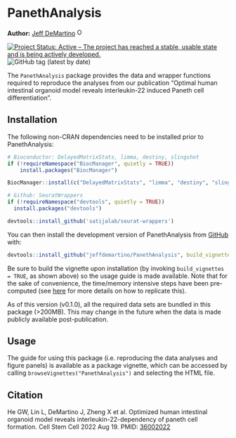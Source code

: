 
<!-- README.md is generated from README.Rmd. Please edit that file -->

# PanethAnalysis

**Author:** [Jeff DeMartino](https://github.com/jeffdemartino)
<a href="https://orcid.org/0000-0001-7366-4789" target="orcid.widget">
<img src="https://info.orcid.org/wp-content/uploads/2019/11/orcid_16x16.png" alt="ORCID logo" width="16" height="16"/></a>

<!-- badges: start -->

[![Project Status: Active – The project has reached a stable, usable state and is being actively developed.](https://www.repostatus.org/badges/latest/active.svg)](https://www.repostatus.org/#active)
![GitHub tag (latest by
date)](https://img.shields.io/github/v/tag/jeffdemartino/PanethAnalysis)

<!-- badges: end -->

The `PanethAnalysis` package provides the data and wrapper functions
required to reproduce the analyses from our publication “Optimal human
intestinal organoid model reveals interleukin-22 induced Paneth cell
differentiation”.

## Installation

The following non-CRAN dependencies need to be installed prior to
PanethAnalysis:

``` r
# Bioconductor: DelayedMatrixStats, limma, destiny, slingshot
if (!requireNamespace("BiocManager", quietly = TRUE))
    install.packages("BiocManager")

BiocManager::install(c("DelayedMatrixStats", "limma", "destiny", "slingshot", "clusterProfiler", "org.Hs.eg.db"))

# Github: SeuratWrappers
if (!requireNamespace("devtools", quietly = TRUE))
  install.packages("devtools")

devtools::install_github('satijalab/seurat-wrappers')
```

You can then install the development version of PanethAnalysis from
[GitHub](https://github.com/) with:

``` r
devtools::install_github("jeffdemartino/PanethAnalysis", build_vignettes = TRUE)
```

Be sure to build the vignette upon installation (by invoking
`build_vignettes = TRUE`, as shown above) so the usage guide is made
available. Note that for the sake of convenience, the time/memory
intensive steps have been pre-computed (see
[here](https://ropensci.org/blog/2019/12/08/precompute-vignettes/) for
more details on how to replicate this).

As of this version (v0.1.0), all the required data sets are bundled in
this package (&gt;200MB). This may change in the future when the data is
made publicly available post-publication.

## Usage

The guide for using this package (i.e. reproducing the data analyses and
figure panels) is available as a package vignette, which can be accessed
by calling `browseVignettes("PanethAnalysis")` and selecting the HTML
file.

## Citation

He GW, Lin L, DeMartino J, Zheng X et al. Optimized human intestinal organoid model reveals interleukin-22-dependency of paneth cell formation. Cell Stem Cell 2022 Aug 19. PMID: [36002022](https://www.ncbi.nlm.nih.gov/pubmed/36002022 "Link to PubMed record")
